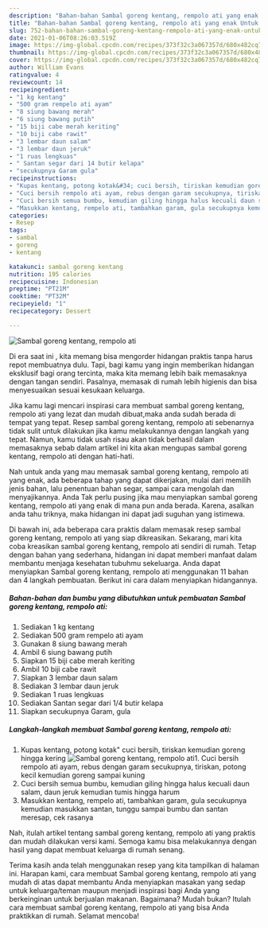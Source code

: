 ```yaml
---
description: "Bahan-bahan Sambal goreng kentang, rempolo ati yang enak Untuk Jualan"
title: "Bahan-bahan Sambal goreng kentang, rempolo ati yang enak Untuk Jualan"
slug: 752-bahan-bahan-sambal-goreng-kentang-rempolo-ati-yang-enak-untuk-jualan
date: 2021-01-06T08:26:03.519Z
image: https://img-global.cpcdn.com/recipes/373f32c3a067357d/680x482cq70/sambal-goreng-kentang-rempolo-ati-foto-resep-utama.jpg
thumbnail: https://img-global.cpcdn.com/recipes/373f32c3a067357d/680x482cq70/sambal-goreng-kentang-rempolo-ati-foto-resep-utama.jpg
cover: https://img-global.cpcdn.com/recipes/373f32c3a067357d/680x482cq70/sambal-goreng-kentang-rempolo-ati-foto-resep-utama.jpg
author: William Evans
ratingvalue: 4
reviewcount: 14
recipeingredient:
- "1 kg kentang"
- "500 gram rempelo ati ayam"
- "8 siung bawang merah"
- "6 siung bawang putih"
- "15 biji cabe merah keriting"
- "10 biji cabe rawit"
- "3 lembar daun salam"
- "3 lembar daun jeruk"
- "1 ruas lengkuas"
- " Santan segar dari 14 butir kelapa"
- "secukupnya Garam gula"
recipeinstructions:
- "Kupas kentang, potong kotak&#34; cuci bersih, tiriskan kemudian goreng hingga kering"
- "Cuci bersih rempolo ati ayam, rebus dengan garam secukupnya, tiriskan, potong kecil kemudian goreng sampai kuning"
- "Cuci bersih semua bumbu, kemudian giling hingga halus kecuali daun salam, daun jeruk kemudian tumis hingga harum"
- "Masukkan kentang, rempelo ati, tambahkan garam, gula secukupnya kemudian masukkan santan, tunggu sampai bumbu dan santan meresap, cek rasanya"
categories:
- Resep
tags:
- sambal
- goreng
- kentang

katakunci: sambal goreng kentang 
nutrition: 195 calories
recipecuisine: Indonesian
preptime: "PT21M"
cooktime: "PT32M"
recipeyield: "1"
recipecategory: Dessert

---
```



![Sambal goreng kentang, rempolo ati](https://img-global.cpcdn.com/recipes/373f32c3a067357d/680x482cq70/sambal-goreng-kentang-rempolo-ati-foto-resep-utama.jpg)

Di era  saat ini , kita memang bisa mengorder hidangan praktis tanpa harus repot membuatnya dulu. Tapi, bagi kamu yang ingin memberikan hidangan eksklusif bagi orang tercinta, maka kita memang lebih baik memasaknya dengan tangan sendiri. Pasalnya, memasak di rumah lebih higienis dan bisa menyesuaikan sesuai kesukaan keluarga.

Jika kamu lagi mencari inspirasi cara membuat sambal goreng kentang, rempolo ati yang lezat dan mudah dibuat,maka anda sudah berada di tempat yang tepat. Resep sambal goreng kentang, rempolo ati  sebenarnya tidak sulit untuk dilakukan jika kamu melakukannya dengan langkah yang tepat. Namun, kamu tidak usah risau akan tidak berhasil dalam memasaknya 
sebab dalam artikel ini kita akan mengupas sambal goreng kentang, rempolo ati dengan hati-hati.  



Nah untuk anda yang mau memasak sambal goreng kentang, rempolo ati yang enak, ada beberapa tahap yang dapat dikerjakan, mulai dari memilih jenis bahan, lalu penentuan bahan segar, sampai cara mengolah dan menyajikannya. Anda Tak perlu pusing jika mau menyiapkan sambal goreng kentang, rempolo ati yang enak di mana pun anda berada. Karena, asalkan anda  tahu triknya, maka hidangan ini dapat jadi suguhan yang istimewa.

Di bawah ini, ada beberapa cara praktis  dalam memasak resep sambal goreng kentang, rempolo ati yang siap dikreasikan. Sekarang, mari kita coba kreasikan sambal goreng kentang, rempolo ati sendiri di rumah. Tetap dengan bahan yang sederhana, hidangan ini dapat memberi manfaat dalam membantu menjaga kesehatan tubuhmu sekeluarga. Anda dapat menyiapkan Sambal goreng kentang, rempolo ati menggunakan 11 bahan dan 4 langkah pembuatan. Berikut ini cara dalam menyiapkan hidangannya.

<!--inarticleads1-->

##### Bahan-bahan dan bumbu yang dibutuhkan untuk pembuatan Sambal goreng kentang, rempolo ati:

1. Sediakan 1 kg kentang
1. Sediakan 500 gram rempelo ati ayam
1. Gunakan 8 siung bawang merah
1. Ambil 6 siung bawang putih
1. Siapkan 15 biji cabe merah keriting
1. Ambil 10 biji cabe rawit
1. Siapkan 3 lembar daun salam
1. Sediakan 3 lembar daun jeruk
1. Sediakan 1 ruas lengkuas
1. Sediakan  Santan segar dari 1/4 butir kelapa
1. Siapkan secukupnya Garam, gula




<!--inarticleads2-->

##### Langkah-langkah membuat Sambal goreng kentang, rempolo ati:

1. Kupas kentang, potong kotak&#34; cuci bersih, tiriskan kemudian goreng hingga kering
<img src="https://img-global.cpcdn.com/steps/58f86a1811430ef0/160x128cq70/sambal-goreng-kentang-rempolo-ati-langkah-memasak-1-foto.jpg" alt="Sambal goreng kentang, rempolo ati">1. Cuci bersih rempolo ati ayam, rebus dengan garam secukupnya, tiriskan, potong kecil kemudian goreng sampai kuning
1. Cuci bersih semua bumbu, kemudian giling hingga halus kecuali daun salam, daun jeruk kemudian tumis hingga harum
1. Masukkan kentang, rempelo ati, tambahkan garam, gula secukupnya kemudian masukkan santan, tunggu sampai bumbu dan santan meresap, cek rasanya




Nah, itulah artikel tentang  sambal goreng kentang, rempolo ati  yang praktis dan mudah dilakukan versi kami. Semoga kamu bisa melakukannya dengan hasil yang dapat membuat keluarga di rumah senang. 

Terima kasih anda telah menggunakan resep yang kita tampilkan di halaman ini. Harapan kami, cara membuat  Sambal goreng kentang, rempolo ati yang mudah di atas dapat membantu Anda menyiapkan masakan yang sedap untuk keluarga/teman maupun menjadi inspirasi bagi Anda yang berkeinginan untuk berjualan makanan. Bagaimana? Mudah bukan? Itulah cara membuat sambal goreng kentang, rempolo ati yang bisa Anda praktikkan di rumah. Selamat mencoba!

